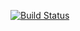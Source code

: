 [![Build Status](https://travis-ci.com/beverlyRoadGoose/algorithms.svg?branch=master)](https://travis-ci.com/beverlyRoadGoose/algorithms)
